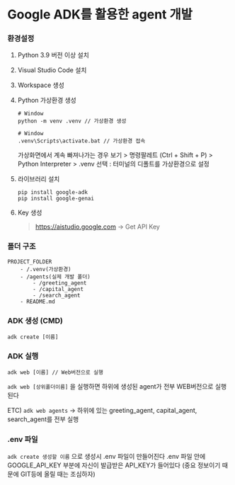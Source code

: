 # Google ADK를 활용한 agent 개발

### 환경설정

1. Python 3.9 버전 이상 설치
2. Visual Studio Code 설치
3. Workspace 생성
4. Python 가상환경 생성

    ```
    # Window
    python -m venv .venv // 가상환경 생성
    ```
   
    ```
    # Window
    .venv\Scripts\activate.bat // 가상환경 접속
    ```

    가상화면에서 계속 빠져나가는 경우
    보기 > 명령팔레트 (Ctrl + Shift + P) > Python Interpreter > .venv 선택 : 터미널의 디폴트를 가상환경으로 설정
5. 라이브러리 설치
    ```
    pip install google-adk
    pip install google-genai
    ```
6.  Key 생성

    > https://aistudio.google.com -> Get API Key


### 폴더 구조
```
PROJECT_FOLDER
    - /.venv(가상환경)
    - /agents(실제 개발 폴더)
        - /greeting_agent
        - /capital_agent
        - /search_agent
    - README.md
```

### ADK 생성 (CMD)

```
adk create [이름]
```

### ADK 실행
```
adk web [이름] // Web버전으로 실행
```

`adk web [상위폴더이름]` 을 실행하면 하위에 생성된 agent가 전부 WEB버전으로 실행된다

ETC) `adk web agents` -> 하위에 있는 greeting_agent, capital_agent, search_agent를 전부 실행

### .env 파일
`adk create 생성할 이름` 으로 생성시 .env 파일이 만들어진다
.env 파일 안에 GOOGLE_API_KEY 부분에 자신이 발급받은 API_KEY가 들어있다 (중요 정보이기 때문에 GIT등에 올릴 때는 조심하자)